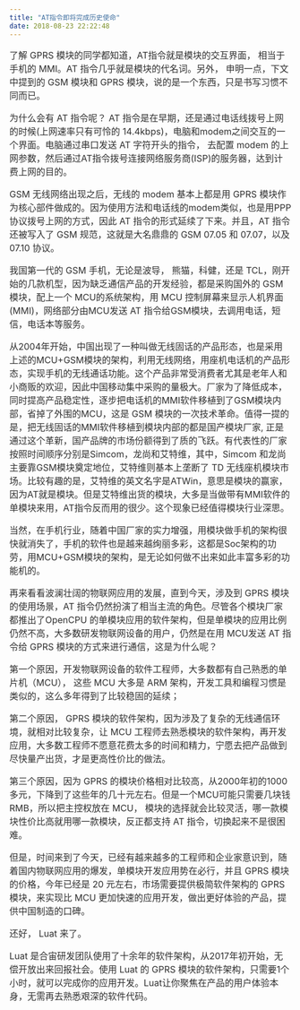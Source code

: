 ```yaml
---
title: "AT指令即将完成历史使命"
date: 2018-08-23 22:22:48
---
```


<p style="color:rgb(47,47,47);font-family:'-apple-system', 'SF UI Text', Arial, 'PingFang SC', 'Hiragino Sans GB', 'Microsoft YaHei', 'WenQuanYi Micro Hei', sans-serif;font-size:16px;">了解 GPRS 模块的同学都知道，AT指令就是模块的交互界面， 相当于手机的 MMI。AT 指令几乎就是模块的代名词。另外， 申明一点，下文中提到的 GSM 模块和 GPRS 模块，说的是一个东西，只是书写习惯不同而已。</p>

<p style="color:rgb(47,47,47);font-family:'-apple-system', 'SF UI Text', Arial, 'PingFang SC', 'Hiragino Sans GB', 'Microsoft YaHei', 'WenQuanYi Micro Hei', sans-serif;font-size:16px;">为什么会有 AT 指令呢？ AT 指令是在早期，还是通过电话线拨号上网的时候(上网速率只有可怜的 14.4kbps)，电脑和modem之间交互的一个界面。电脑通过串口发送 AT 字符开头的指令， 去配置 modem 的上网参数，然后通过AT指令拨号连接网络服务商(ISP)的服务器，达到计费上网的目的。<br /></p>

<p style="color:rgb(47,47,47);font-family:'-apple-system', 'SF UI Text', Arial, 'PingFang SC', 'Hiragino Sans GB', 'Microsoft YaHei', 'WenQuanYi Micro Hei', sans-serif;font-size:16px;">GSM 无线网络出现之后，无线的 modem 基本上都是用 GPRS 模块作为核心部件做成的。因为使用方法和电话线的modem类似，也是用PPP协议拨号上网的方式，因此 AT 指令的形式延续了下来。并且，AT 指令还被写入了 GSM 规范，这就是大名鼎鼎的 GSM 07.05 和 07.07，以及 07.10 协议。</p>

<p style="color:rgb(47,47,47);font-family:'-apple-system', 'SF UI Text', Arial, 'PingFang SC', 'Hiragino Sans GB', 'Microsoft YaHei', 'WenQuanYi Micro Hei', sans-serif;font-size:16px;">我国第一代的 GSM 手机，无论是波导， 熊猫，科健，还是 TCL，刚开始的几款机型，因为缺乏通信产品的开发经验，都是采购国外的 GSM 模块，配上一个 MCU的系统架构，用 MCU 控制屏幕来显示人机界面(MMI)，网络部分由MCU发送 AT 指令给GSM模块，去调用电话，短信，电话本等服务。</p>

<p style="color:rgb(47,47,47);font-family:'-apple-system', 'SF UI Text', Arial, 'PingFang SC', 'Hiragino Sans GB', 'Microsoft YaHei', 'WenQuanYi Micro Hei', sans-serif;font-size:16px;">从2004年开始，中国出现了一种叫做无线固话的产品形态，也是采用上述的MCU+GSM模块的架构，利用无线网络，用座机电话机的产品形态，实现手机的无线通话功能。这个产品非常受消费者尤其是老年人和小商贩的欢迎，因此中国移动集中采购的量极大。厂家为了降低成本，同时提高产品稳定性，逐步把电话机的MMI软件移植到了GSM模块内部，省掉了外围的MCU，这是 GSM 模块的一次技术革命。值得一提的是，把无线固话的MMI软件移植到模块内部的都是国产模块厂家, 正是通过这个革新，国产品牌的市场份额得到了质的飞跃。有代表性的厂家按照时间顺序分别是Simcom，龙尚和艾特维，其中，Simcom 和龙尚主要靠GSM模块奠定地位，艾特维则基本上垄断了 TD 无线座机模块市场。比较有趣的是，艾特维的英文名字是ATWin，意思是模块的赢家，因为AT就是模块。但是艾特维出货的模块，大多是当做带有MMI软件的单模块来用，AT指令反而用的很少。这个现象已经值得模块行业深思。</p>

<p style="color:rgb(47,47,47);font-family:'-apple-system', 'SF UI Text', Arial, 'PingFang SC', 'Hiragino Sans GB', 'Microsoft YaHei', 'WenQuanYi Micro Hei', sans-serif;font-size:16px;">当然，在手机行业，随着中国厂家的实力增强，用模块做手机的架构很快就消失了，手机的软件也是越来越绚丽多彩，这都是Soc架构的功劳，用MCU+GSM模块的架构，是无论如何做不出来如此丰富多彩的功能机的。</p>

<p style="color:rgb(47,47,47);font-family:'-apple-system', 'SF UI Text', Arial, 'PingFang SC', 'Hiragino Sans GB', 'Microsoft YaHei', 'WenQuanYi Micro Hei', sans-serif;font-size:16px;">再来看看波澜壮阔的物联网应用的发展，直到今天，涉及到 GPRS 模块的使用场景，AT 指令仍然扮演了相当主流的角色。尽管各个模块厂家都推出了OpenCPU 的单模块应用的软件架构，但是单模块的应用比例仍然不高，大多数研发物联网设备的用户，仍然是在用 MCU发送 AT 指令给 GPRS 模块的方式来进行通信，这是为什么呢？</p>

<p style="color:rgb(47,47,47);font-family:'-apple-system', 'SF UI Text', Arial, 'PingFang SC', 'Hiragino Sans GB', 'Microsoft YaHei', 'WenQuanYi Micro Hei', sans-serif;font-size:16px;">第一个原因，开发物联网设备的软件工程师，大多数都有自己熟悉的单片机（MCU）， 这些 MCU 大多是 ARM 架构，开发工具和编程习惯是类似的，这么多年得到了比较稳固的延续；</p>

<p style="color:rgb(47,47,47);font-family:'-apple-system', 'SF UI Text', Arial, 'PingFang SC', 'Hiragino Sans GB', 'Microsoft YaHei', 'WenQuanYi Micro Hei', sans-serif;font-size:16px;">第二个原因， GPRS 模块的软件架构，因为涉及了复杂的无线通信环境，就相对比较复杂，让 MCU 工程师去熟悉模块的软件架构，再开发应用，大多数工程师不愿意花费太多的时间和精力，宁愿去把产品做到尽快量产出货，才是更高性价比的做法。<br /></p>

<p style="color:rgb(47,47,47);font-family:'-apple-system', 'SF UI Text', Arial, 'PingFang SC', 'Hiragino Sans GB', 'Microsoft YaHei', 'WenQuanYi Micro Hei', sans-serif;font-size:16px;">第三个原因，因为 GPRS 的模块价格相对比较高，从2000年初的1000多元，下降到了这些年的几十元左右。但是一个MCU可能只需要几块钱 RMB，所以把主控权放在 MCU， 模块的选择就会比较灵活，哪一款模块性价比高就用哪一款模块，反正都支持 AT 指令，切换起来不是很困难。<br /></p>

<p style="color:rgb(47,47,47);font-family:'-apple-system', 'SF UI Text', Arial, 'PingFang SC', 'Hiragino Sans GB', 'Microsoft YaHei', 'WenQuanYi Micro Hei', sans-serif;font-size:16px;">但是，时间来到了今天，已经有越来越多的工程师和企业家意识到，随着国内物联网应用的爆发，单模块开发应用势在必行，并且 GPRS 模块的价格，今年已经是 20 元左右，市场需要提供极简软件架构的 GPRS 模块，来实现比 MCU 更加快速的应用开发，做出更好体验的产品，提供中国制造的口碑。</p>

<p style="color:rgb(47,47,47);font-family:'-apple-system', 'SF UI Text', Arial, 'PingFang SC', 'Hiragino Sans GB', 'Microsoft YaHei', 'WenQuanYi Micro Hei', sans-serif;font-size:16px;">还好， Luat 来了。</p>

<p style="color:rgb(47,47,47);font-family:'-apple-system', 'SF UI Text', Arial, 'PingFang SC', 'Hiragino Sans GB', 'Microsoft YaHei', 'WenQuanYi Micro Hei', sans-serif;font-size:16px;">Luat 是合宙研发团队使用了十余年的软件架构，从2017年初开始，无偿开放出来回报社会。使用 Luat 的 GPRS 模块的软件架构，只需要1个小时，就可以完成你的应用开发。Luat让你聚焦在产品的用户体验本身，无需再去熟悉艰深的软件代码。</p>
